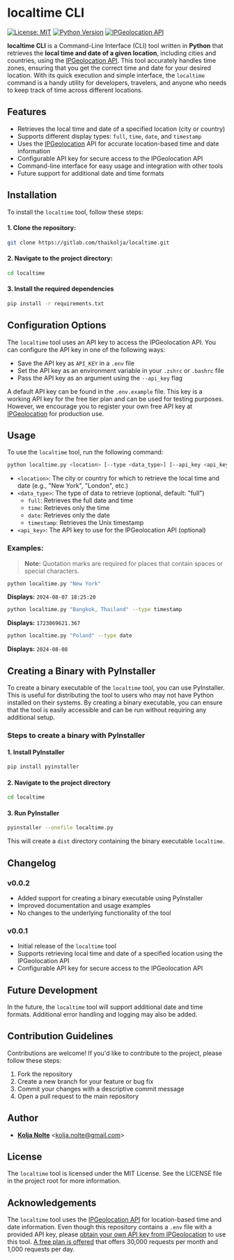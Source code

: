 # localtime CLI

[![License: MIT](https://img.shields.io/badge/License-MIT-yellow.svg)](https://opensource.org/licenses/MIT) [![Python Version](https://img.shields.io/badge/Python-3.8+-blue.svg)](https://www.python.org/downloads/) [![IPGeolocation API](https://img.shields.io/badge/IPGeolocation-API-orange.svg)](https://ipgeolocation.io/documentation/timezone-api.html)

**localtime CLI** is a Command-Line Interface (CLI) tool written in **Python** that retrieves the **local time and date of a given location**, including cities and countries, using the [IPGeolocation API](https://ipgeolocation.io/). This tool accurately handles time zones, ensuring that you get the correct time and date for your desired location. With its quick execution and simple interface, the `localtime` command is a handy utility for developers, travelers, and anyone who needs to keep track of time across different locations.

## Features

* Retrieves the local time and date of a specified location (city or country)
* Supports different display types: `full`, `time`, `date`, and `timestamp`
* Uses the [IPGeolocation](https://ipgeolocation.io/documentation/timezone-api.html) API for accurate location-based time and date information
* Configurable API key for secure access to the IPGeolocation API
* Command-line interface for easy usage and integration with other tools
* Future support for additional date and time formats

## Installation

To install the `localtime` tool, follow these steps:

#### 1. Clone the repository:

```bash
git clone https://gitlab.com/thaikolja/localtime.git
```

#### 2. Navigate to the project directory:

```bash
cd localtime
```

#### 3. Install the required dependencies

```bash
pip install -r requirements.txt
```

## Configuration Options

The `localtime` tool uses an API key to access the IPGeolocation API. You can configure the API key in one of the following ways:

* Save the API key as `API_KEY` in a `.env` file
* Set the API key as an environment variable in your `.zshrc` or `.bashrc` file
* Pass the API key as an argument using the `--api_key` flag

A default API key can be found in the `.env.example` file. This key is a working API key for the free tier plan and can be used for testing purposes. However, we encourage you to register your own free API key at [IPGeolocation](https://app.ipgeolocation.io/signup) for production use.

## Usage

To use the `localtime` tool, run the following command:

```bash
python localtime.py <location> [--type <data_type>] [--api_key <api_key>]
```

* `<location>`: The city or country for which to retrieve the local time and date (e.g., "New York", "London", etc.)
* `<data_type>`: The type of data to retrieve (optional, default: "full")
	+ `full`: Retrieves the full date and time
	+ `time`: Retrieves only the time
	+ `date`: Retrieves only the date
	+ `timestamp`: Retrieves the Unix timestamp
* `<api_key>`: The API key to use for the IPGeolocation API (optional)

### Examples:

> **Note:** Quotation marks are required for places that contain spaces or special characters.

```bash
python localtime.py "New York"
```

**Displays:** `2024-08-07 18:25:20`

```bash
python localtime.py "Bangkok, Thailand" --type timestamp
```

**Displays:** `1723069621.367`

```bash
python localtime.py "Poland" --type date
```

**Displays:** `2024-08-08`

## Creating a Binary with PyInstaller

To create a binary executable of the `localtime` tool, you can use PyInstaller. This is useful for distributing the tool to users who may not have Python installed on their systems. By creating a binary executable, you can ensure that the tool is easily accessible and can be run without requiring any additional setup.

### Steps to create a binary with PyInstaller

#### 1. Install PyInstaller

```bash
pip install pyinstaller
```

#### 2. Navigate to the project directory

```bash
cd localtime
```

#### 3. Run PyInstaller

```bash
pyinstaller --onefile localtime.py
```

This will create a `dist` directory containing the binary executable `localtime`.

## Changelog

### v0.0.2

* Added support for creating a binary executable using PyInstaller
* Improved documentation and usage examples
* No changes to the underlying functionality of the tool

### v0.0.1

* Initial release of the `localtime` tool
* Supports retrieving local time and date of a specified location using the IPGeolocation API
* Configurable API key for secure access to the IPGeolocation API

## Future Development

In the future, the `localtime` tool will support additional date and time formats. Additional error handling and logging may also be added.

## Contribution Guidelines

Contributions are welcome! If you'd like to contribute to the project, please follow these steps:

1. Fork the repository
2. Create a new branch for your feature or bug fix
3. Commit your changes with a descriptive commit message
4. Open a pull request to the main repository

## Author

* [**Kolja Nolte**](https://kolja-nolte.com) <[kolja.nolte@gmail.com](mailto:kolja.nolte@gmail.com)>

## License

The `localtime` tool is licensed under the MIT License. See the LICENSE file in the project root for more information.

## Acknowledgements

The `localtime` tool uses the [IPGeolocation API](https://ipgeolocation.io/documentation/timezone-api.html) for location-based time and date information. Even though this repository contains a `.env` file with a provided API key, please [obtain your own API key from IPGeolocation](https://app.ipgeolocation.io/signup) to use this tool. [A free plan is offered](https://ipgeolocation.io/pricing.html) that offers 30,000 requests per month and 1,000 requests per day.
